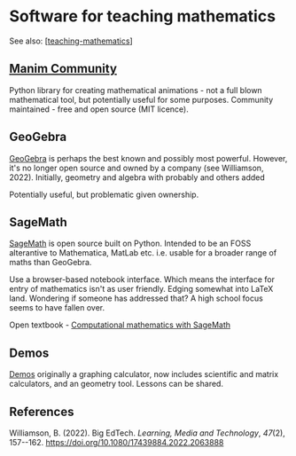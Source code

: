 # Software for teaching mathematics

See also: [[teaching-mathematics]]

## [Manim Community](https://www.manim.community/)

Python library for creating mathematical animations - not a full blown mathematical tool, but potentially useful for some purposes. Community maintained - free and open source (MIT licence).

## GeoGebra

[GeoGebra](https://www.geogebra.org/about) is perhaps the best known and possibly most powerful. However, it's no longer open source and owned by a company (see Williamson, 2022). Initially, geometry and algebra with probably and others added

Potentially useful, but problematic given ownership.

## SageMath

[SageMath](https://www.sagemath.org/) is open source built on Python. Intended to be an FOSS alterantive to Mathematica, MatLab etc. i.e. usable for a broader range of maths than GeoGebra.

Use a browser-based notebook interface. Which means the interface for entry of mathematics isn't as user friendly. Edging somewhat into LaTeX land. Wondering if someone has addressed that? A high school focus seems to have fallen over.

Open textbook - [Computational mathematics with SageMath](https://www.sagemath.org/sagebook/english.html)

## Demos

[Demos](https://www.desmos.com/) originally a graphing calculator, now includes scientific and matrix calculators, and an geometry tool. Lessons can be shared.

## References

Williamson, B. (2022). Big EdTech. *Learning, Media and Technology*, *47*(2), 157--162. <https://doi.org/10.1080/17439884.2022.2063888>

[//begin]: # "Autogenerated link references for markdown compatibility"
[teaching-mathematics]: teaching-mathematics "Teaching Mathematics"
[//end]: # "Autogenerated link references"